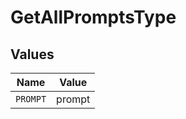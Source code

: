 # GetAllPromptsType


## Values

| Name     | Value    |
| -------- | -------- |
| `PROMPT` | prompt   |